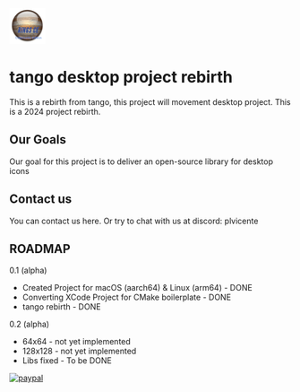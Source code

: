 ![Screenshot](RINGSCE_v2.png)

#  tango desktop project rebirth
This is a rebirth from tango, this project will movement desktop project. This is a 2024 project rebirth.

## Our Goals
Our goal for this project is to deliver an open-source library for desktop icons


## Contact us
You can contact us here. Or try to chat with us at discord: plvicente


## ROADMAP

0.1 (alpha)

 * Created Project for macOS (aarch64) & Linux (arm64) - DONE
 * Converting XCode Project for CMake boilerplate - DONE
 * tango rebirth - DONE
 

0.2 (alpha) 
 * 64x64 - not yet implemented
 * 128x128 - not yet implemented
 * Libs fixed - To be DONE
 

[![paypal](https://www.paypalobjects.com/en_US/i/btn/btn_donateCC_LG.gif)](pdvicente@gleentech.com)
